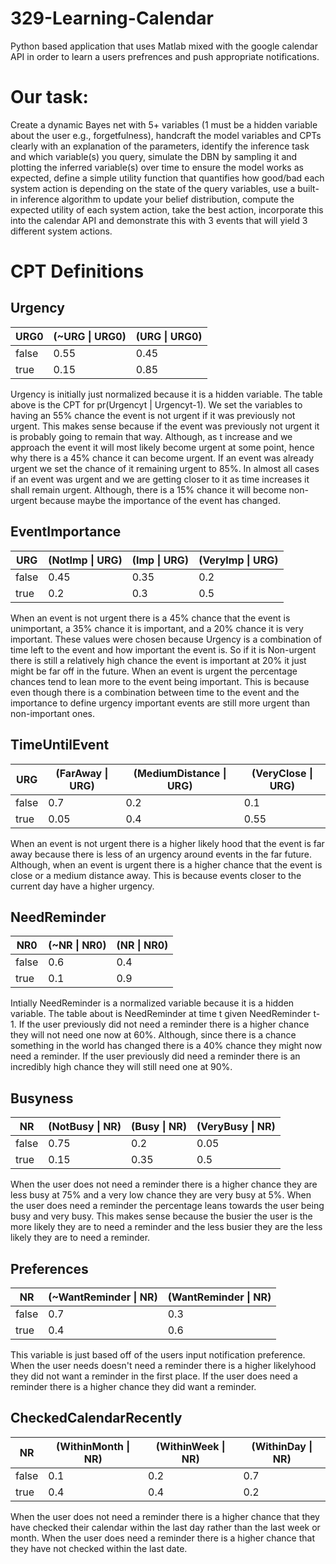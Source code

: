 # 329-Learning-Calendar
Python based application that uses Matlab mixed with the google calendar API in order to learn a users prefrences and push appropriate notifications.
# Our task:
Create a dynamic Bayes net with 5+ variables (1 must be a hidden variable about the user e.g., forgetfulness), handcraft the model variables and CPTs clearly with an explanation of the parameters, identify the inference task and which variable(s) you query, simulate the DBN by sampling it and plotting the inferred variable(s) over time to ensure the model works as expected, define a simple utility function that quantifies how good/bad each system action is depending on the state of the query variables, use a built-in inference algorithm to update your belief distribution, compute the expected utility of each system action, take the best action, incorporate this into the calendar API and demonstrate this with 3 events that will yield 3 different system actions.
# CPT Definitions

## Urgency

| URG0 |(~URG \| URG0)|(URG \| URG0)|
|------|--------------|-------------|
|false |     0.55     |     0.45    |
|true  |     0.15     |     0.85    |

Urgency is initially just normalized because it is a hidden variable. The table above is the CPT for pr(Urgencyt | Urgencyt-1).
We set the variables to having an 55% chance the event is not urgent if it was previously not urgent. This makes sense because if the event was previously not urgent it is probably going to remain that way. Although,
as t increase and we approach the event it will most likely become urgent at some point, hence why there is a 45% chance it can become urgent.
If an event was already urgent we set the chance of it remaining urgent to 85%. In almost all cases if an event was urgent and we are getting closer to it as time increases it shall remain urgent. Although, there is a 15% chance it will become non-urgent because maybe the importance of the event has changed.
## EventImportance

| URG |(NotImp \| URG)|(Imp \| URG)|(VeryImp \| URG)|
|-----|---------------|------------|----------------|
|false|     0.45      |    0.35    |      0.2       |
|true |     0.2       |    0.3     |      0.5       |

When an event is not urgent there is a 45% chance that the event is unimportant, a 35% chance it is important, and a 20% chance it is very important. These values were chosen because Urgency is a combination of time left to the event and how important the event is. So if it is Non-urgent there is still a relatively high chance the event is important at 20% it just might be far off in the future.
When an event is urgent the percentage chances tend to lean more to the event being important. This is because even though there is a combination between time to the event and the importance to define urgency important events are still more urgent than non-important ones.
## TimeUntilEvent

| URG |(FarAway \| URG)|(MediumDistance \| URG)|(VeryClose \| URG)|
|-----|----------------|-----------------------|------------------|
|false|      0.7       |          0.2          |       0.1        |
|true |      0.05      |          0.4          |       0.55       |

When an event is not urgent there is a higher likely hood that the event is far away because there is less of an urgency around events in the far future.
Although, when an event is urgent there is a higher chance that the event is close or a medium distance away. This is because events closer to the current day have a higher urgency.
## NeedReminder

| NR0 |(~NR \| NR0)|(NR \| NR0)|
|-----|------------|-----------|
|false|     0.6    |    0.4    |
|true |     0.1    |    0.9    |

Intially NeedReminder is a normalized variable because it is a hidden variable. The table about is NeedReminder at time t given NeedReminder t-1. If the user previously did not need a reminder there is a higher chance they will not need one now at 60%. Although, since there is a chance something in the world has changed there is a 40% chance they might now need a reminder.
If the user previously did need a reminder there is an incredibly high chance they will still need one at 90%.
## Busyness

| NR  |(NotBusy \| NR)|(Busy \| NR)|(VeryBusy \| NR)|
|-----|---------------|------------|----------------|
|false|     0.75      |    0.2     |      0.05      |
|true |     0.15      |    0.35    |      0.5       |

When the user does not need a reminder there is a higher chance they are less busy at 75% and a very low chance they are very busy at 5%. When the user does need a reminder the percentage leans towards the user being busy and very busy. This makes sense because the busier the user is the more likely they are to need a reminder and the less busier they are the less likely they are to need a reminder.
## Preferences

| NR |(~WantReminder \| NR)|(WantReminder \| NR)|
|-----|--------------------|--------------------|
|false|         0.7        |        0.3         |
|true |         0.4        |        0.6         |

This variable is just based off of the users input notification preference. When the user needs doesn't need a reminder there is a higher likelyhood they did not want a reminder in the first place. If the user does need a reminder there is a higher chance they did want a reminder.
## CheckedCalendarRecently

| NR  |(WithinMonth \| NR)|(WithinWeek \| NR)|(WithinDay \| NR)|
|-----|-------------------|------------------|-----------------|
|false|        0.1        |       0.2        |      0.7        |
|true |        0.4        |       0.4        |      0.2        |

When the user does not need a reminder there is a higher chance that they have checked their calendar within the last day rather than the last week or month. When the user does need a reminder there is a higher chance that they have not checked within the last date. 